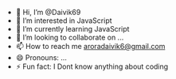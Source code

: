 - 👋 Hi, I’m @Daivik69
- 👀 I’m interested in JavaScript
- 🌱 I’m currently learning JavaScript
- 💞️ I’m looking to collaborate on ...
- 📫 How to reach me aroradaivik6@gmail.com
- 😄 Pronouns: ...
- ⚡ Fun fact: I Dont know anything about coding

<!---
Daivik69/Daivik69 is a ✨ special ✨ repository because its `README.md` (this file) appears on your GitHub profile.
You can click the Preview link to take a look at your changes.
--->
